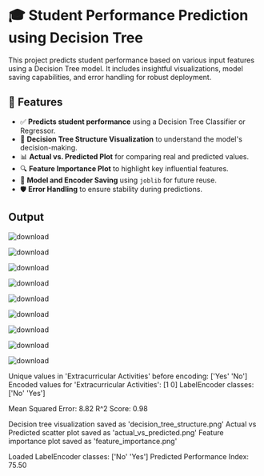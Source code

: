 # 🎓 Student Performance Prediction using Decision Tree

This project predicts student performance based on various input features using a Decision Tree model. It includes insightful visualizations, model saving capabilities, and error handling for robust deployment.

## 🚀 Features

- ✅ **Predicts student performance** using a Decision Tree Classifier or Regressor.
- 🌳 **Decision Tree Structure Visualization** to understand the model's decision-making.
- 📊 **Actual vs. Predicted Plot** for comparing real and predicted values.
- 🔍 **Feature Importance Plot** to highlight key influential features.
- 💾 **Model and Encoder Saving** using `joblib` for future reuse.
- 🛡️ **Error Handling** to ensure stability during predictions.

## Output 
![download](https://github.com/user-attachments/assets/8e34d2fe-7552-4052-8031-8480cc47c28a)

![download](https://github.com/user-attachments/assets/ef23c677-60fb-4a83-a898-65133b30ef39)

![download](https://github.com/user-attachments/assets/9cec37a6-48bc-4d7c-9f1f-1e229225982a)

![download](https://github.com/user-attachments/assets/58856947-2211-4aae-8eb9-beac6047c1e1)

![download](https://github.com/user-attachments/assets/29590646-f60e-46e3-b1c3-919cc2bc446f)

![download](https://github.com/user-attachments/assets/cf2fd9d4-e271-4342-8803-f8903a4b4632)

![download](https://github.com/user-attachments/assets/bc671d4a-ae96-41f6-b712-f4d8700c9d94)

![download](https://github.com/user-attachments/assets/366edf0e-7384-495c-869f-8eb23d4842a3)

![download](https://github.com/user-attachments/assets/c6a110b3-bfc3-42b3-a0f5-30c159f3e156)



Unique values in 'Extracurricular Activities' before encoding: ['Yes' 'No']
Encoded values for 'Extracurricular Activities': [1 0]
LabelEncoder classes: ['No' 'Yes']

Mean Squared Error: 8.82
R^2 Score: 0.98

Decision tree visualization saved as 'decision_tree_structure.png'
Actual vs Predicted scatter plot saved as 'actual_vs_predicted.png'
Feature importance plot saved as 'feature_importance.png'

Loaded LabelEncoder classes: ['No' 'Yes']
Predicted Performance Index: 75.50











